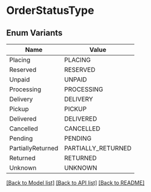 # OrderStatusType

## Enum Variants

| Name | Value |
|---- | -----|
| Placing | PLACING |
| Reserved | RESERVED |
| Unpaid | UNPAID |
| Processing | PROCESSING |
| Delivery | DELIVERY |
| Pickup | PICKUP |
| Delivered | DELIVERED |
| Cancelled | CANCELLED |
| Pending | PENDING |
| PartiallyReturned | PARTIALLY_RETURNED |
| Returned | RETURNED |
| Unknown | UNKNOWN |


[[Back to Model list]](../README.md#documentation-for-models) [[Back to API list]](../README.md#documentation-for-api-endpoints) [[Back to README]](../README.md)



